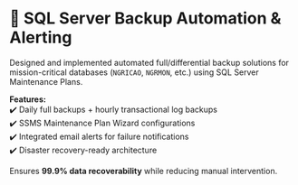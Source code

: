 # **🔧 SQL Server Backup Automation & Alerting**  

Designed and implemented automated full/differential backup solutions for mission-critical databases (`NGRICAO`, `NGRMON`, etc.) using SQL Server Maintenance Plans.  

**Features:**  
✔️ Daily full backups + hourly transactional log backups  
✔️ SSMS Maintenance Plan Wizard configurations  
✔️ Integrated email alerts for failure notifications  
✔️ Disaster recovery-ready architecture  

Ensures **99.9% data recoverability** while reducing manual intervention.  
